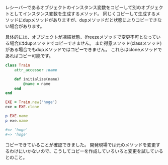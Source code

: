 
レシーバーであるオブジェクトのインスタンス変数をコピーして別のオブジェクトとしてインスタンス変数を生成するメソッド。
同じくコピーして生成するメソッドにdupメソッドがありますが、dupメソッドだと状態によりコピーできない場合があります。

具体的には、オブジェクトが凍結状態、(freezeメソッドで変更不可となっている場合)はdupメソッドでコピーできません。
また得意メソッド(classメソッド)がある場合でもdupメソッドではコピーできません。
これらはcloneメソッドであればコピー可能です。

```ruby
class Train
	attr_accessor :name

	def initialize(name)
		@name = name
	end
end

EXE = Train.new('hoge')
exe = EXE.clone

p EXE.name
p exe.name

#=> 'hoge'
#=> 'hoge'
```

コピーできていることが確認できました。
開発現場では元のメソッドを変更するわけにいかないので、こうしてコピーを作成していろいろと変更を試しているとのこと。
